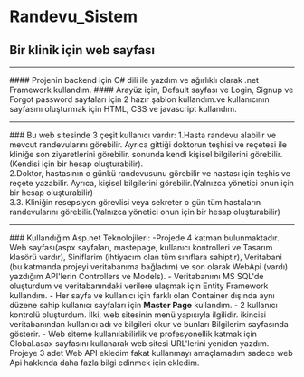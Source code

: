 # Randevu_Sistem

## Bir klinik için web sayfası
<hr>
#### Projenin backend için C# dili ile yazdım ve ağırlıklı olarak .net Framework kullandım.
#### Arayüz için, Default sayfası ve Login, Signup ve Forgot password sayfaları için 2 hazır şablon kullandım.ve kullanıcının sayfasını oluşturmak için HTML, CSS ve javascript kullandım.
<hr>
### Bu web sitesinde 3 çeşit kullanıcı vardır:
1.Hasta randevu alabilir ve mevcut randevularını görebilir. Ayrıca gittiği doktorun teşhisi ve reçetesi ile kliniğe son ziyaretlerini görebilir. sonunda kendi kişisel bilgilerini görebilir.(Kendisi için bir hesap oluşturabilir).
<br>
2.Doktor, hastasının o günkü randevusunu görebilir ve hastası için teşhis ve reçete yazabilir. Ayrıca, kişisel bilgilerini görebilir.(Yalnızca yönetici onun için bir hesap oluşturabilir)
<br>
3.3. Kliniğin resepsiyon görevlisi veya sekreter o gün tüm hastaların randevularını görebilir.(Yalnızca yönetici onun için bir hesap oluşturabilir)
<hr>
### Kullandığım Asp.net Teknolojileri:
-Projede 4 katman bulunmaktadır. Web sayfası(aspx sayfaları, mastepage, kullanıcı kontrolleri ve Tasarım klasörü vardır), Siniflarim (ihtiyacım olan tüm sınıflara sahiptir), Veritabani (bu katmanda projeyi veritabanıma bağladım) ve son olarak WebApi (vardı) yazdığım API'lerin Controllers ve Models).
- Veritabanımı MS SQL'de oluşturdum ve veritabanındaki verilere ulaşmak için Entity Framework kullandım.
- Her sayfa ve kullanıcı için farklı olan Container dışında aynı düzene sahip kullanıcı sayfaları için <strong>Master Page</strong> kullandım.
- 2 kullanıcı kontrolü oluşturdum. İlki, web sitesinin menü yapısıyla ilgilidir. ikincisi veritabanından kullanıcı adı ve bilgileri okur ve bunları Bilgilerim sayfasında gösterir.
- Web siteme kullanılabilirlik ve profesyonellik katmak için Global.asax sayfasını kullanarak web sitesi URL'lerini yeniden yazdım.
- Projeye 3 adet Web API ekledim fakat kullanmayı amaçlamadım sadece web Api hakkında daha fazla bilgi edinmek için ekledim.
